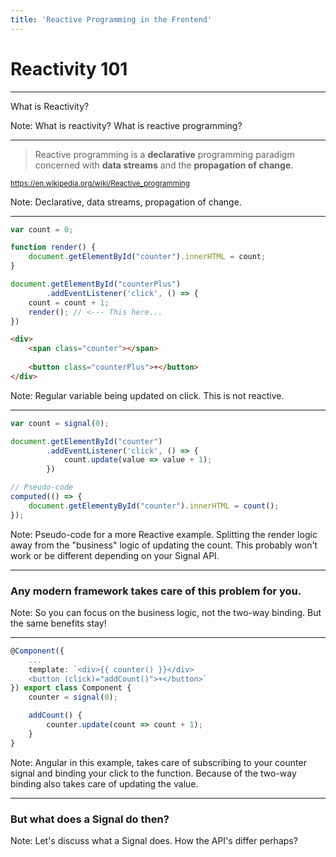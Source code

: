 ```yaml
---
title: 'Reactive Programming in the Frontend'
---
```


# Reactivity 101

---

What is Reactivity?

Note: What is reactivity? What is reactive programming?

----

> Reactive programming is a **declarative** programming paradigm concerned with **data streams** and the **propagation of change**.

<small>https://en.wikipedia.org/wiki/Reactive_programming</small>

Note: Declarative, data streams, propagation of change.

----

```js
var count = 0;

function render() {
	document.getElementById("counter").innerHTML = count;
}

document.getElementById("counterPlus")
		.addEventListener('click', () => {
	count = count + 1;
	render(); // <--- This here...
})
```
 

```html
<div>
	<span class="counter"></span>
	
	<button class="counterPlus">+</button>
</div>
```

Note: Regular variable being updated on click. This is not reactive.

---

```ts
var count = signal(0);

document.getElementById("counter")
		.addEventListener('click', () => {
			count.update(value => value + 1);
		})

// Pseudo-code
computed(() => {
	document.getElementyById("counter").innerHTML = count();
});
```

Note: Pseudo-code for a more Reactive example. Splitting the render logic away from the "business" logic of updating the count. This probably won't work or be different depending on your Signal API.

---

### Any modern framework takes care of this problem for you. 

Note: So you can focus on the business logic, not the two-way binding. But the same benefits stay!

----

```ts
@Component({
	...
	template: `<div>{{ counter() }}</div>
	<button (click)="addCount()">+</button>`
}) export class Component {
	counter = signal(0);

	addCount() {
		counter.update(count => count + 1);
	}
}
```

Note: Angular in this example, takes care of subscribing to your counter signal and binding your click to the function. Because of the two-way binding also takes care of updating the value.

----

### But what does a Signal do then?

Note: Let's discuss what a Signal does. How the API's differ perhaps?